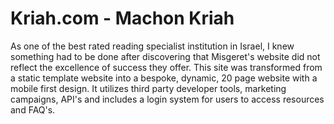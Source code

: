 # Kriah.com - Machon Kriah

As one of the best rated reading specialist institution in Israel, I knew something had to be done after discovering that Misgeret's website did not reflect the excellence of success they offer.
This site was transformed from a static template website into a bespoke, dynamic, 20 page website with a mobile first design.
It utilizes third party developer tools, marketing campaigns, API's and includes a login system for users to access resources and FAQ's.
